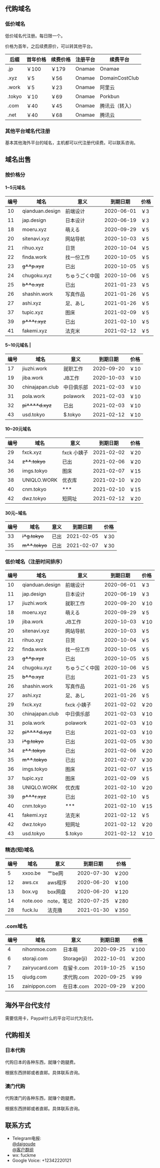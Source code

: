 ## 代购域名

### 低价域名
低价域名代注册。每日限一个。

价格为首年，之后续费原价，可以转其他平台。

| 后缀 | 首年价格 | 续费价格 | 注册平台 | 续费平台 |
|------|----------|----------|----------|----------|
|.jp   |￥100     | ￥179    | Onamae   | Onamae   |
|.xyz  |￥5       | ￥56     | Onamae   | DomainCostClub |
|.work |￥5       | ￥23     | Onamae   | 阿里云   |
|.tokyo|￥10      | ￥69     | Onamae   | Porkbun  |
|.com  |￥40      | ￥45     | Onamae   | 腾讯云（转入）|
|.net  |￥40      | ￥68     | Onamae   | 腾讯云   |

### 其他平台域名代注册

基本其他海外平台的域名，主机都可以代注册代续费。可以联系咨询。

## 域名出售
### 按价格分
#### 1~5元域名
| 编号 |       域名     |   意义  |    到期日期 | 价格 |
|------|---------------|---------|------------|------|
|10    |qianduan.design|前端设计  | 2020-06-01 | ￥3  |
|11    |jap.design     |日本设计  | 2020-06-19 | ￥3  |
|18    |moeru.xyz      |萌える     | 2020-09-29 | ￥5  |
|20    |sitenavi.xyz   |网站导航  | 2020-10-03 | ￥5  |
|21    |rihuo.xyz      |日货      | 2020-10-04 | ￥5  |
|22    |finda.work     |找一份工作 | 2020-10-05 | ￥5 |
|23    | ~~g**p.xyz~~  |已出      | 2020-10-05 | ￥5  |
|24    |chugoku.xyz    |ちゅうごく中国| 2020-10-06 | ￥5  |
|25    |~~b**o.xyz~~   |已出      | 2021-01-23 | ￥5  |
|26    |shashin.work   |写真作品  | 2021-01-26 | ￥5  |
|27    |ashi.xyz       |足、あし    | 2021-01-26 | ￥5  |
|37    |tupic.xyz      |图床      | 2021-02-09 | ￥5  |
|39    |~~p***r.xyz~~  |已出      | 2021-02-10 | ￥5  |
|41    |fakemi.xyz     |法克米    | 2021-02-12 | ￥5  |

#### 5~10元域名  |
|编号 |         域名    |   意义    |   到期日期   |价格  |
|----|-----------------|-----------|-------------|------|
|17  |jiuzhi.work      |  就职工作 |  2020-09-20  | ￥10 |
|19  |jiba.work        |  JB工作   |  2020-10-03  | ￥10 |
|30  |chinajapan.club  | 中日俱乐部 |  2021-02-03  | ￥10 |
|31  |pola.work        | polawork  |  2021-02-03  | ￥10 |
|32  |~~pi****d.xyz~~  |    已出   |  2021-02-03  | ￥10 |
|43  |usd.tokyo        | $.tokyo  |  2021-02-12  | ￥10  |

#### 10~20元域名
|编号 |         域名    |    意义    |   到期日期   |价格  |
|----|-----------------|------------|-------------|------|
|29  |fxck.xyz          | fxck 小姨子|  2021-02-02 | ￥20 |
|34  |~~z**.tokyo~~     | 已出       |  2021-02-06 | ￥20 |
|36  |imgs.tokyo        | 图床       |  2021-02-07 | ￥15 |
|38  |UNIQLO.WORK       | 优衣库     |  2021-02-10 | ￥20 |
|40  |cnm.tokyo         | ***       |  2021-02-10 | ￥15 |
|42  |dwz.tokyo         | 短网址     |  2021-02-12 | ￥20 |

#### 30元~域名
|编号 |      域名    |    意义    |   到期日期   |价格  |
|----|--------------|------------|-------------|------|
|33|~~i*g.tokyo~~   | 已出       |  2021-02-05 | ￥30 |
|35|~~m**.tokyo~~   | 已出       |  2021-02-07 | ￥30 |


### 低价域名（注册时间排序）
|编号 |         域名    |    意义    |   到期日期   |价格  |
|----|-----------------|------------|-------------|------|
|10  |qianduan.design  |  前端设计   |  2020-06-01 | ￥3|
|11  |jap.design       |  日本设计   |  2020-06-19 | ￥3|
|17  |jiuzhi.work      |  就职工作   |  2020-09-20 | ￥10 |
|18  |moeru.xyz        |  萌える      |  2020-09-29 | ￥5 |
|19  |jiba.work        |  JB工作     |  2020-10-03 | ￥10 |
|20  |sitenavi.xyz     |  网站导航   |  2020-10-03 | ￥5 |
|21  |rihuo.xyz        |  日货       |  2020-10-04 | ￥5 |
|22  |finda.work       | 找一份工作   |  2020-10-05 | ￥5 |
|23  |~~g**p.xyz~~     |  已出       |  2020-10-05 | ￥5|
|24  |chugoku.xyz      |  ちゅうごく中国 |  2020-10-06 | ￥5 |
|25  |~~b**o.xyz~~     |  已出       |  2021-01-23 | ￥5 |
|26  |shashin.work     |  写真作品   |  2021-01-26 | ￥5 |
|27  |ashi.xyz         |  足、あし    |  2021-01-26  | ￥5 |
|29  |fxck.xyz         | fxck 小姨子 |  2021-02-02 | ￥20|
|30  |chinajapan.club  | 中日俱乐部  |  2021-02-03  | ￥10|
|31  |pola.work        | polawork   |  2021-02-03  | ￥10|
|32  |~~pi****d.xyz~~  | 已出       |  2021-02-03  | ￥10|
|33  |~~i*g.tokyo~~    | 已出       |  2021-02-05  | ￥30|
|34  |~~z**.tokyo~~    | 已出       |  2021-02-06  | ￥20|
|35  |~~m**.tokyo~~    | 已出       |  2021-02-07  | ￥30|
|36  |imgs.tokyo       | 图床       |  2021-02-07  | ￥15|
|37  |tupic.xyz        | 图床       |  2021-02-09  | ￥5|
|38  |UNIQLO.WORK      | 优衣库     |  2021-02-10  | ￥20|
|39  |~~p***r.xyz~~    |  已出      |  2021-02-10  | ￥5|
|40  |cnm.tokyo        | ***        |  2021-02-10  | ￥15|
|41  |fakemi.xyz       |  法克米     |  2021-02-12 | ￥5|
|42  |dwz.tokyo        | 短网址      |  2021-02-12 | ￥20|
|43  |usd.tokyo        | $.tokyo     |  2021-02-12 | ￥10|


### 精选(短)域名
|编号 |      域名    |    意义    |   到期日期   |价格  |
|-----|-------------|------------|-------------|------|
|5    |xxoo.be      |  艹be网     | 2020-07-30 | ￥200 |
|12   |aws.cx       |  aws程序    | 2020-06-20 | ￥100 |
|13   |box.vg       |  box网盘    | 2020-06-20 | ￥120 |
|14   |note.ooo     |  note，笔记 | 2020-07-25 | ￥280 |
|28   |fuck.lu      |  法克撸     | 2021-01-30 | ￥350 |
   
### .com域名
|编号 |         域名    |    意义    |   到期日期   |价格  |
|----|-----------------|------------|-------------|------|
|4   |nihonmoe.com     | 日本萌     |  2020-09-25  | ￥100|
|6   |storaji.com      | Storage(ji)|  2022-10-01  | ￥200|
|7   |zairyucard.com   | 在留卡.com |  2019-10-25  | ￥150 |
|15  |qiudg.com        | 求代购.com |  2020-09-25  | ￥99 |
|16  |zainippon.com    | 在日本.com |  2020-09-29  | ￥200|

## 海外平台代支付
需要信用卡，Paypal什么的平台可以代为支付。


## 代购相关
### 日本代购
代购日本的各种东西，就赚个跑腿费。

根据东西拼邮或者直邮。具体联系咨询。

### 澳门代购
代购澳门的各种东西，就赚个跑腿费。

根据东西拼邮或者直邮。具体联系咨询。

## 联系方式
- Telegram电报:  
  [@daigoude](https://t.me/daigoude)  
  [@客户群组](https://t.me/idaigou)
- wx: fuckme
- Google Voice: +12342220121

